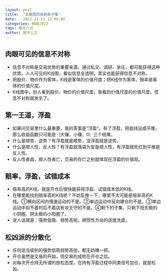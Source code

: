 ```yaml
---
layout: post
title:  "太极图的高赔率子集"
date:   2022-11-11 12:00:00
categories: 韩剧2022
tags: 屠龙六式
author: 躺平公主
---
```


## 肉眼可见的信息不对称
* 信息不对称是交易优势的重要来源。通过私交、调研、坐庄，都可能获得这种优势。人人可见的K线图，看似信息全透明，其实也能获得信息不对称。
* 把股价、物价作为客体，K线是客体的价值尺度；把K线作为客体，赔率是客体的价值尺度。
* K线图中，别人看到股价、物价的价值尺度，我看到价值尺度的价值尺度。信息不对称就发生了。

## 第一王道，浮盈
* 如果问交易里什么最重要，我的答案是“浮盈”。有了浮盈，把底线设成平推，那么收益函数只可能是｛大赚，小赚，0｝三个结果。
* 什么是顺势、逆势？有浮盈就是顺势，没浮盈就是逆势。
* 什么是顺人性、反人性？有浮盈就落袋为安是顺人性，有浮盈就死扛到平推是反人性。
* 反人性者昌，顺人性者亡，交易的存亡之别就体现在浮盈的价值观。

## 赔率，浮盈，试错成本
* 赔率高的K线，就是开仓后很快能获得浮盈、试错成本低的K线。
* 在哪里能找到赔率高的K线呢？不妨反推一下，哪里不太可能是赔率高的K线。①横向区间内慢速运动的不是。②单边运动中反向建仓的不是。③单边运动中前不着村后不着店有攻无守的不是。④剩下的子集，只剩下阳太极的小阴圈、阴太极的小阳圈了。
* 说人话就是：强势低吸、弱势高抛，顺惯性方向的适度洗盘。

## 松凶派的分散化
* 任何适当级别的强势低吸弱势高抛，都无妨赌一把。
* 开仓虽然是交易的开始，但交易的成败在开仓之后。
* 对每次开仓持无所谓的放松态度，在持有浮盈过程中同类信号加仓，就是松凶。
